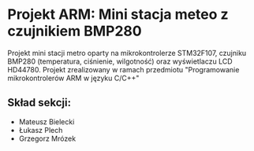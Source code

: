 # Projekt ARM: Mini stacja meteo z czujnikiem BMP280

Projekt mini stacji metro oparty na mikrokontrolerze STM32F107, czujniku BMP280 (temperatura, ciśnienie, wilgotność) oraz wyświetlaczu LCD HD44780. Projekt zrealizowany w ramach przedmiotu "Programowanie mikrokontrolerów ARM w języku C/C++"

## Skład sekcji:

* Mateusz Bielecki
* Łukasz Plech
* Grzegorz Mrózek
